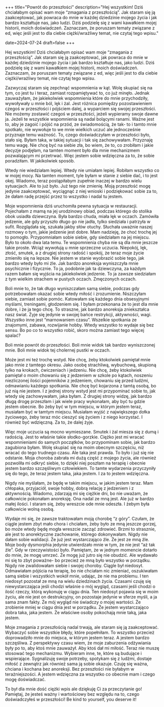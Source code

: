 +++
title="Powrót do przeszłości"
description="Hej wszystkim! Dziś chciałabym opisać wam moje “zmagania z przeszłością”. Jak staram się ją zaakceptować, jak powraca do mnie w każdej dziedzinie mojego życia i jak bardzo kształtuje nas, jako ludzi. Dziś podzielę się z wami kawałkiem mojej historii, moich doświadczeń. Zaznaczam, że poruszam tematy związane z ed, więc jeśli jest to dla ciebie ciężki/wrażliwy temat, nie czytaj tego wpisu."

date=2024-07-24
draft=false
+++


Hej wszystkim! Dziś chciałabym opisać wam moje “zmagania z przeszłością”. Jak staram się ją zaakceptować, jak powraca do mnie w każdej dziedzinie mojego życia i jak bardzo kształtuje nas, jako ludzi. Dziś podzielę się z wami kawałkiem mojej historii, moich doświadczeń. Zaznaczam, że poruszam tematy związane z ed, więc jeśli jest to dla ciebie ciężki/wrażliwy temat, nie czytaj tego wpisu.


Zazwyczaj staram się zepchnąć wspomnienia w kąt. Wolę skupiać się na tym, co jest tu i teraz, zamiast rozpamiętywać to, co już minęło. Jednak zauważyłam, że jakiekolwiek wspomnienia które do mnie przychodziły, wywoływały u mnie ból, lęk i żal. Jest różnica pomiędzy pozostawieniem czegoś w przeszłości i pójściem dalej, a wyparciem się swojej przeszłości. Nie możemy zostawić czegoś w przeszłości, jeżeli wypieramy swoje dawne ja. Jeżeli te wszystkie wspomnienia są nadal bolącymi ranami. Ważne jest to, aby je zagoić i pójść na przód, ze świadomością, że tak- to i tamto mnie spotkało, nie wywołuje to we mnie wielkich uczuć ale jednocześnie przyznaje temu ważność. To, czego doświadczyłam w przeszłości było, stało się. Byłam taka, w takiej sytuacji i tak się zachowywałam. Przyznaję temu wagę. Nie chcę być na siebie zła, bo wiem, że to, co zrobiłam i jakie decyzje podjęłam, na tamten moment było dla mnie mechanizmem pozwalającym mi przetrwać. Więc jestem sobie wdzięczna za to, że sobie poradziłam. W jakikolwiek sposób. 


Wtedy nie wiedziałam lepiej. Wtedy nie umiałam lepiej. Robiłam wszystko co w mojej mocy. Na tamten moment, tyle byłam w stanie z siebie dać, i to jest okej. Wiadomo, teraz postąpiłabym zupełnie inaczej w bardzo wielu sytuacjach. Ale to już było. Już tego nie zmienię. Moją przeszłość mogę jedynie zaakceptować, wyciągnąć z niej wnioski i podziękować sobie za to, że dałam radę przejść przez to wszystko i nadal tu jestem. 


Moje wspomnienia dziś uruchomiła pewna sytuacja w restauracji. Pojechałam z mamą na jej urodzinowy obiad, podczas którego do stolika obok usiadła dziewczyna. Była bardzo chuda, miała lęk w oczach. Zamówiła jedzenie, ale gdy przyszło długo go nie jadła, tylko siedziała i patrzyła w sufit. Rozglądała się, szukała jakby słów otuchy. Słuchała uważnie naszej rozmowy o tym, jakie jedzenie jest dobre. Mam nadzieję, że choć trochę jej to pomogło. 
Przypomniałam sobie siebie, gdy siedziałam na jej miejscu. Było to około dwa lata temu. Te wspomnienia chyba nie są dla mnie jeszcze takie proste. Wciąż wywołują u mnie sprzeczne uczucia. Niepokój, lęk, złość, smutek, a z drugiej strony radość i spokój, że teraz moje życie zmieniło się na lepsze. Nie jestem w stanie wyobrazić sobie tego, jak bardzo wtedy było mi źle. Jak bardzo anoreksja wyniszczyła mnie psychicznie i fizycznie. To ja, podobnie jak ta dziewczyna, za każdym razem bałam się wyjścia na jakiekolwiek jedzenie. To ja zawsze siedziałam z tym wielkim strachem w pustych oczach. Zmęczonych oczach. 


Boli mnie to, że tak długo wyniszczałam samą siebie, podczas gdy potrzebowałam okazać sobie wtedy miłość i zrozumienie. Niszczyłam siebie, zamiast sobie pomóc. Katowałam się każdego dnia obsesyjnymi myślami, treningami, głodzeniem się. I byłam przekonana że to jest dla mnie dobre, i że ja tego chcę. To straszne, jak bardzo anoreksja zniekształca nasz świat. Żyje się jedynie w swojej bańce restrykcji, aktywności, wagi. Wszystko inne jest “marnowaniem czasu”. Wszelkie spotkania ze znajomymi, zabawa, rozwijanie hobby. Wtedy wszystko to wydaje się bez sensu. Bo po co to wszystko robić, skoro można zamiast tego więcej spalać?

Boli mnie powrót do przeszłości. Boli mnie widok tak bardzo wyniszczonej mnie. Boli mnie widok tej cholernej pustki w oczach. 


Może jest mi też trochę wstyd. Nie chcę, żeby ktokolwiek pamiętał mnie jako mnie z tamtego okresu. Jako osobę strachliwą, wybuchową, skupioną tylko na krokach, ćwiczeniach i jedzeniu. Nie chcę, żeby ktokolwiek pamiętał o moim chowaniu się z jedzeniem w szkole po kątach, noszeniu niezliczonej ilości pojemników z jedzeniem, chowaniu się przed ludźmi, odmawianiu każdego spotkania. 
Nie chcę być kojarzona z tamtą osobą, bo już nią nie jestem. I z jednej strony wstyd jest mi przypominać sobie to, jak wtedy się zachowywałam, jaka byłam. Z drugiej strony widzę, jak bardzo długą drogę przeszłam i jak wiele pracy wykonałam, aby być tu gdzie jestem obecnie. Bo żeby być w tym miejscu, w którym jestem teraz, musiałam być w tamtym miejscu. Musiałam wyjść z największego dołka życiowego, żeby teraz móc cieszyć się życiem i z niego korzystać. I również być wdzięczną. Za to, że dalej żyje. 


Więc moje uczucia są mocno wymieszane. Smutek i żal miesza się z dumą i radością. Jest to właśnie takie słodko-gorzkie. 
Ciężko jest mi wracać wspomnieniami do samych początków, bo przypominam sobie, jak bardzo zagubiona byłam. Wolę skupiać się na moim obecnym szczęściu, niż wracać do tego trudnego czasu. 
Ale taka jest prawda. To było i już się nie odstanie. Moja choroba zabrała mi dużą część z mojego życia, ale również pozwoliła mi odkryć siebie, to dzięki niej poszłam na terapię i obecnie jestem bardzo szczęśliwym człowiekiem. To tamte wydarzenia przyczyniły się do tego, że teraz jestem taka, jaka jestem. I za to jestem wdzięczna. 


Nigdy nie myślałam, że będę w takim miejscu, w jakim jestem teraz. Mam chłopaka, przyjaciół, swoje hobby, dobrą relację z jedzeniem i z aktywnością. Wiadomo, zdarzają mi się ciężkie dni, bo nie uważam, że całkowicie pokonałam anoreksję. Ona nadal ze mną jest. Ale już w bardzo małej ilości. I staram się, żeby wreszcie ode mnie odeszła. I żebym była całkowicie wolną osobą. 


Wydaje mi się, że zawsze traktowałam moją chorobę “z góry”. Czułam, że ciągle jestem zbyt mało chora i chciałam, żeby było ze mną jeszcze gorzej, bo może wtedy będę mogła wreszcie zacząć zdrowieć. Brzmi to strasznie, ale jest to anorektyczne zachowanie, którego dokonywałam. Nigdy nie dałam sobie walidacji. Że już jest wystarczająco źle. Że jest ze mną źle. Moje body dysmorphia jedynie utwierdzało mnie w tym, że nie jest “aż tak źle”. Gdy w rzeczywistości było. Pamiętam, że w jednym momencie dotarło do mnie, że mogę umrzeć. Że mogę już jutro się nie obudzić. Ale wydawało mi się to zbyt poważne- bo przecież ze mną było wszystko w porządku. Nigdy nie zwalidowałam siebie i swojej choroby. Ciągle był niedosyt. Odmawiałam pójścia na terapię, bo nie chciałam nic zmieniać, oszukiwałam samą siebie i wszystkich wokół mnie, udając, że nie ma problemu. 
I ten niedosyt pozostał ze mną na wielu dziedzinach życia. Czasami czuję się niewystarczająca jeśli chodzi właśnie o mój wygląd, czasami jeśli chodzi o ilość rzeczy, którą wykonuję w ciągu dnia. Ten niedosyt pojawia się w moim życiu, ale nie jest on destrukcyjny, on pozostaje jedynie w sferze myśli, a ja sama znam fakty. Że mój wygląd nie świadczy o mojej wartości. Że zrobienie mniej w ciągu dnia jest w porządku. Że jestem wystarczająco dobra taka, jaka jestem. Że właściwe osoby pokochają mnie taką, jaka jestem. 


Moje zmagania z przeszłością nadal trwają, ale staram się ją zaakceptować. Wybaczyć sobie wszystkie błędy, które popełniłam. To wszystko przecież doprowadziło mnie do miejsca, w którym jestem teraz. A jestem bardzo szczęśliwa. 
Z perspektywy czasu wiem, że moje zaburzenia odżywiania były po to, aby ktoś mnie zauważył. Aby ktoś dał mi miłość. 
Teraz nie muszę stosować tego mechanizmu. Wybieram inne, te, które są budujące i wspierające. Sygnalizuję swoje potrzeby, spotykam się z ludźmi, dostaje miłość z zewnątrz  jak również sama ją sobie okazuje. Czuję się ważna, chciana i kochana bez anoreksji. 
Bez przeszłości nie byłabym w terażniejszości. A jestem wdzięczna za wszystko co obecnie mam i czego mogę doświadczać.  

To był dla mnie dość ciężki wpis ale dziękuję Ci za przeczytanie go!
Pamiętaj, że jesteś ważny i wartościowy bez względu na to, czego doświadczyłeś w przeszłości! Be kind to yourself, you deserve it! 

